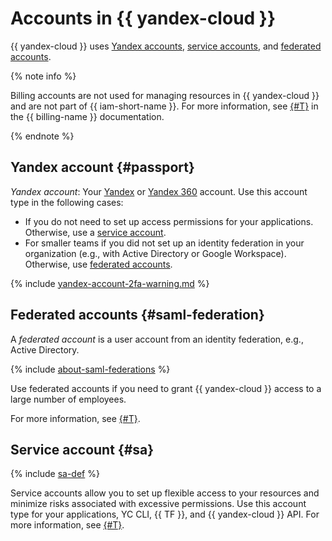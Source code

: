 # Accounts in {{ yandex-cloud }}

{{ yandex-cloud }} uses [Yandex accounts](#passport), [service accounts](#sa), and [federated accounts](#saml-federation).


{% note info %}

Billing accounts are not used for managing resources in {{ yandex-cloud }} and are not part of {{ iam-short-name }}. For more information, see [{#T}](../../../billing/concepts/billing-account.md) in the {{ billing-name }} documentation.

{% endnote %}


## Yandex account {#passport}

_Yandex account_: Your [Yandex](https://yandex.ru/support/passport/index.html) or [Yandex 360](https://360.yandex.ru/) account. Use this account type in the following cases:

* If you do not need to set up access permissions for your applications. Otherwise, use a [service account](#sa).
* For smaller teams if you did not set up an identity federation in your organization (e.g., with Active Directory or Google Workspace). Otherwise, use [federated accounts](#saml-federation).


{% include [yandex-account-2fa-warning.md](../../../_includes/iam/yandex-account-2fa-warning.md) %}

## Federated accounts {#saml-federation}

A _federated account_ is a user account from an identity federation, e.g., Active Directory.

{% include [about-saml-federations](../../../_includes/iam/about-saml-federations.md) %}

Use federated accounts if you need to grant {{ yandex-cloud }} access to a large number of employees.

For more information, see [{#T}](../../../organization/concepts/add-federation.md).

## Service account {#sa}

{% include [sa-def](../../_includes_service/sa-def.md) %}

Service accounts allow you to set up flexible access to your resources and minimize risks associated with excessive permissions. Use this account type for your applications, YC CLI, {{ TF }}, and {{ yandex-cloud }} API. For more information, see [{#T}](service-accounts.md).